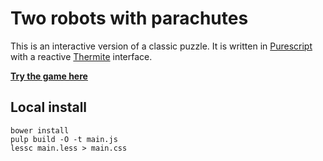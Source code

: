 # Two robots with parachutes

This is an interactive version of a classic puzzle. It is written in
[Purescript](https://github.com/purescript/purescript) with a reactive
[Thermite](https://github.com/paf31/purescript-thermite) interface.

[**Try the game here**](http://david-peter.de/parachuting-robots/)

## Local install

```
bower install
pulp build -O -t main.js
lessc main.less > main.css
```
